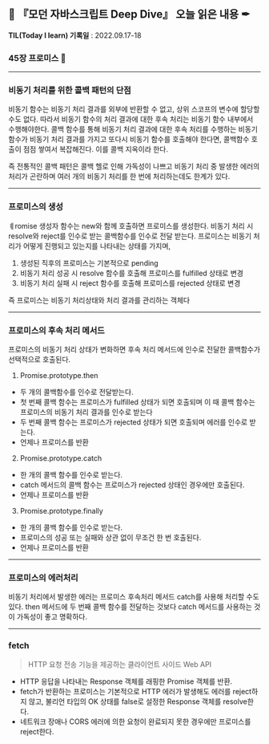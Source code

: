 ## 📕 『모던 자바스크립트 Deep Dive』 오늘 읽은 내용 ✒

**TIL(Today I learn) 기록일** : 2022.09.17-18

### 45장 프로미스 📑

---
### 비동기 처리를 위한 콜백 패턴의 단점
비동기 함수는 비동기 처리 결과를 외부에 반환할 수 없고, 상위 스코프의 변수에 할당할 수도 없다. 따라서 비동기 함수의 처리 결과에 대한 후속 처리는 비동기 함수 내부에서 수행해야한다. 콜백 함수를 통해 비동기 처리 결과에 대한 후속 처리를 수행하는 비동기 함수가 비동기 처리 결과를 가지고 또다시 비동기 함수를 호출해야 한다면, 콜백함수 호출이 점점 쌓여서 복잡해진다. 이를 콜백 지옥이라 한다.

즉 전통적인 콜백 패턴은 콜백 헬로 인해 가독성이 나쁘고 비동기 처리 중 발생한 에러의 처리가 곤란하며 여러 개의 비동기 처리를 한 번에 처리하는데도 한계가 있다.

---
### 프로미스의 생성
ㅖromise 생성자 함수는 new와 함께 호출하면 프로미스를 생성한다. 비동기 처리 시 resolve와 reject를 인수로 받는 콜백함수를 인수로 전달 받는다.
프로미스는 비동기 처리가 어떻게 진행되고 있는지를 나타내는 상태를 가지며, 
1. 생성된 직후의 프로미스는 기본적으로 pending
2. 비동기 처리 성공 시 resolve 함수를 호출해 프로미스를 fulfilled 상태로 변경
3. 비동기 처리 실패 시 reject 함수를 호출해 프로미스를 rejected 상태로 변경

즉 프로미스는 비동기 처리상태와 처리 결과를 관리하는 객체다

---
###  프로미스의 후속 처리 메서드
프로미스의 비동기 처리 상태가 변화하면 후속 처리 메서드에 인수로 전달한 콜백함수가 선택적으로 호출된다.

1. Promise.prototype.then
- 두 개의 콜백함수를 인수로 전달받는다.
- 첫 번째 콜백 함수는 프로미스가 fulfilled 상태가 되면 호출되며 이 때 콜백 함수는 프로미스의 비동기 처리 결과를 인수로 받는다
- 두 번째 콜백 함수는 프로미스가 rejected 상태가 되면 호출되며 에러를 인수로 받는다.
- 언제나 프로미스를 반환

2. Promise.prototype.catch
- 한 개의 콜백 함수를 인수로 받는다. 
- catch 메서드의 콜백 함수는 프로미스가 rejected 상태인 경우에만 호출된다.
- 언제나 프로미스를 반환

3. Promise.prototype.finally
- 한 개의 콜백 함수를 인수로 받는다. 
- 프로미스의 성공 또는 실패와 상관 없이 무조건 한 번 호출된다.
- 언제나 프로미스를 반환

---
###  프로미스의 에러처리
비동기 처리에서 발생한 에러는 프로미스 후속처리 메서드 catch를 사용해 처리할 수도 있다.
then 메서드에 두 번째 콜백 함수를 전달하는 것보다 catch 메서드를 사용하는 것이 가독성이 좋고 명확하다.

---
### fetch
> HTTP 요청 전송 기능을 제공하는 클라이언트 사이드 Web API

- HTTP 응답을 나타내는 Response 객체를 래핑한 Promise 객체를 반환.
- fetch가 반환하는 프로미스는 기본적으로 HTTP 에러가 발생해도 에러를 reject하지 않고, 불리언 타입의 OK 상태를 false로 설정한 Response 객체를 resolve한다.
- 네트워크 장애나 CORS 에러에 의한 요청이 완료되지 못한 경우에만 프로미스를 reject한다.